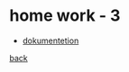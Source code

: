 # home work - 3 
* [dokumentetion](https://www.markdownguide.org/basic-syntax/)

[back](../README.md)